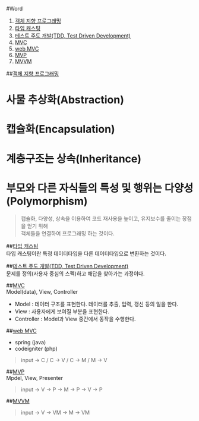 #Word

1. [객체 지향 프로그래밍](#OOP)  
1. [타입 캐스팅](#type-casting)  
1. [테스트 주도 개발(TDD, Test Driven Development)](#tdd)  
1. [MVC](#mvc)  
1. [web MVC](#web_mvc)  
1. [MVP](#mvp)  
1. [MVVM](#mvvm)  

##<a href="#" name="OOP">객체 지향 프로그래밍</a>  
# 사물 추상화(Abstraction)  
# 캡슐화(Encapsulation)  
# 계층구조는 상속(Inheritance)  
# 부모와 다른 자식들의 특성 및 행위는 다양성(Polymorphism)  

> 캡슐화, 다양성, 상속을 이용하여 코드 재사용을 높이고, 유지보수를 줄이는 장점을 얻기 위해  
	객체들을 연결하여 프로그래밍 하는 것이다.  

##<a href="#" name="type-casting">타입 캐스팅</a>  
타입 캐스팅이란 특정 데이터타입을 다른 데이터타입으로 변환하는 것이다.  

##<a href="#" name="tdd">테스트 주도 개발(TDD, Test Driven Development)</a>  
문제를 정의(사용자 중심의 스펙)하고 해답을 찾아가는 과정이다.  

##<a href="#" name="mvc">MVC</a>  
Model(data), View, Controller  
* Model : 데이터 구조를 표현한다. 데이터를 추출, 입력, 갱신 등의 일을 한다.  
* View : 사용자에게 보여질 부분을 표현한다.  
* Controller : Model과 View 중간에서 동작을 수행한다.  

##<a href="#" name="web_mvc">web MVC</a>  
* spring (java)  
* codeigniter (php)  

> input -> C / C -> V / C -> M / M -> V

##<a href="#" name="mvp">MVP</a>  
Mpdel, View, Presenter  

> input -> V -> P -> M -> P -> V -> P  

##<a href="#" name="mvvm">MVVM</a>  

> input -> V -> VM -> M -> VM  

